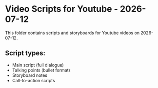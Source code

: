 # Video Scripts for Youtube - 2026-07-12

This folder contains scripts and storyboards for Youtube videos on 2026-07-12.

## Script types:
- Main script (full dialogue)
- Talking points (bullet format)
- Storyboard notes
- Call-to-action scripts
